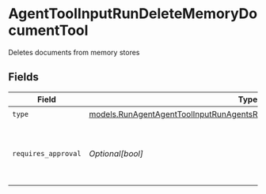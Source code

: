 # AgentToolInputRunDeleteMemoryDocumentTool

Deletes documents from memory stores


## Fields

| Field                                                                                                                                                          | Type                                                                                                                                                           | Required                                                                                                                                                       | Description                                                                                                                                                    |
| -------------------------------------------------------------------------------------------------------------------------------------------------------------- | -------------------------------------------------------------------------------------------------------------------------------------------------------------- | -------------------------------------------------------------------------------------------------------------------------------------------------------------- | -------------------------------------------------------------------------------------------------------------------------------------------------------------- |
| `type`                                                                                                                                                         | [models.RunAgentAgentToolInputRunAgentsRequestRequestBodySettingsTools8Type](../models/runagentagenttoolinputrunagentsrequestrequestbodysettingstools8type.md) | :heavy_check_mark:                                                                                                                                             | N/A                                                                                                                                                            |
| `requires_approval`                                                                                                                                            | *Optional[bool]*                                                                                                                                               | :heavy_minus_sign:                                                                                                                                             | Whether this tool requires approval before execution                                                                                                           |